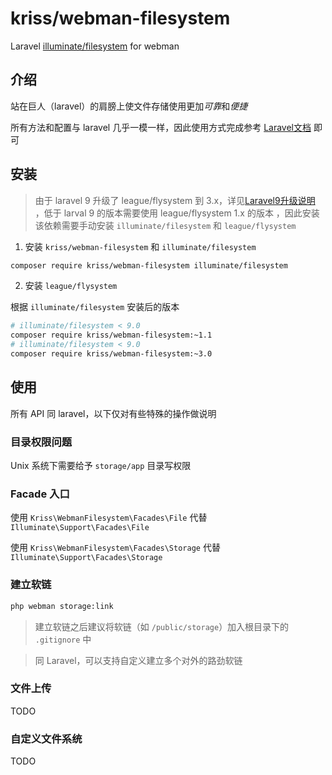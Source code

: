 # kriss/webman-filesystem

Laravel [illuminate/filesystem](https://packagist.org/packages/illuminate/filesystem) for webman

## 介绍

站在巨人（laravel）的肩膀上使文件存储使用更加*可靠*和*便捷*

所有方法和配置与 laravel 几乎一模一样，因此使用方式完成参考 [Laravel文档](http://laravel.p2hp.com/cndocs/8.x/filesystem) 即可

## 安装

> 由于 laravel 9 升级了 league/flysystem 到 3.x，详见[Laravel9升级说明](http://laravel.p2hp.com/cndocs/9.x/upgrade#flysystem-3)
，低于 larval 9 的版本需要使用 league/flysystem 1.x 的版本
，因此安装该依赖需要手动安装 `illuminate/filesystem` 和 `league/flysystem`

1. 安装 `kriss/webman-filesystem` 和 `illuminate/filesystem`

```bash
composer require kriss/webman-filesystem illuminate/filesystem
```

2. 安装 `league/flysystem`

根据 `illuminate/filesystem` 安装后的版本

```bash
# illuminate/filesystem < 9.0
composer require kriss/webman-filesystem:~1.1
# illuminate/filesystem < 9.0
composer require kriss/webman-filesystem:~3.0
```

## 使用

所有 API 同 laravel，以下仅对有些特殊的操作做说明

### 目录权限问题

Unix 系统下需要给予 `storage/app` 目录写权限

### Facade 入口

使用 `Kriss\WebmanFilesystem\Facades\File` 代替 `Illuminate\Support\Facades\File`

使用 `Kriss\WebmanFilesystem\Facades\Storage` 代替 `Illuminate\Support\Facades\Storage`

### 建立软链

```bash
php webman storage:link
```

> 建立软链之后建议将软链（如 `/public/storage`）加入根目录下的 `.gitignore` 中

> 同 Laravel，可以支持自定义建立多个对外的路劲软链

### 文件上传

TODO

### 自定义文件系统

TODO
